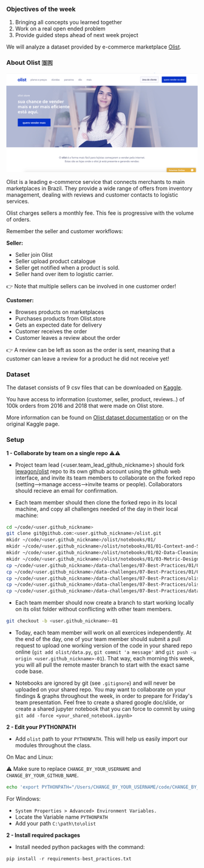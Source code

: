 ### Objectives of the week

1. Bringing all concepts you learned together
1. Work on a real open ended problem
1. Provide guided steps ahead of next week project

We will analyze a dataset provided by e-commerce marketplace [Olist](https://www.olist.com).

### About Olist 🇧🇷

![olist](https://raw.githubusercontent.com/lewagon/data-images/master/best-practices/olist.png)

Olist is a leading e-commerce service that connects merchants to main marketplaces in Brazil. They provide a wide range of offers from inventory management, dealing with reviews and customer contacts to logistic services.

Olist charges sellers a monthly fee. This fee is progressive with the volume of orders.

Remember the seller and customer workflows:

**Seller:**
- Seller join Olist
- Seller upload product catalogue
- Seller get notified when a product is sold.
- Seller hand over item to logistic carrier.

👉 Note that multiple sellers can be involved in one customer order!

**Customer:**
- Browses products on marketplaces
- Purchases products from Olist.store
- Gets an expected date for delivery
- Customer receives the order
- Customer leaves a review about the order

👉 A review can be left as soon as the order is sent, meaning that a customer can leave a review for a product he did not receive yet!

### Dataset

The dataset consists of 9 csv files that can be downloaded on [Kaggle](https://www.kaggle.com/olistbr/brazilian-ecommerce).

You have access to information (customer, seller, product, reviews..) of 100k orders from 2016 and 2018 that were made on Olist store.

More information can be found on [Olist dataset documentation](https://github.com/lewagon/data-challenges/tree/master/07-Best-Practices/data) or on the original Kaggle page.


### Setup

**1 - Collaborate by team on a single repo** ⚠️⚠️

- Project team lead (<user.team_lead_github_nickname>) should fork [lewagon/olist](https://github.com/lewagon/olist) repo to its own github account using the github web interface, and invite its team members to collaborate on the forked repo (setting-->manage access-->invite teams or people). Collaborators should recieve an email for confirmation.

- Each team member should then clone the forked repo in its local machine, and copy all challenges needed of the day in their local machine:

```bash
cd ~/code/<user.github_nickname>
git clone git@github.com:<user.github_nickname>/olist.git
mkidr ~/code/<user.github_nickname>/olist/notebooks/01/
mkidr ~/code/<user.github_nickname>/olist/notebooks/01/01-Context-and-Setup
mkidr ~/code/<user.github_nickname>/olist/notebooks/01/02-Data-Cleaning
mkidr ~/code/<user.github_nickname>/olist/notebooks/01/03-Metric-Design
cp ~/code/<user.github_nickname>/data-challenges/07-Best-Practices/01/02/data_cleaning.ipynb ~/code/<user.github_nickname>/olist/notebooks/01/02-Data-Cleaning.ipynb
cp ~/code/<user.github_nickname>/data-challenges/07-Best-Practices/01/03-Metric-Design.ipynb ~/code/<user.github_nickname>/olist/notebooks/01/03-Metric-Design.ipynb
cp ~/code/<user.github_nickname>/data-challenges/07-Best-Practices/olist/data.py ~/code/<user.github_nickname>/olist/olist/data.py
cp ~/code/<user.github_nickname>/data-challenges/07-Best-Practices/olist/README.md ~/code/<user.github_nickname>/olist/olist/README.md
cp ~/code/<user.github_nickname>/data-challenges/07-Best-Practices/data/README.md ~/code/<user.github_nickname>/olist/data/README.md
```

- Each team member should now create a branch to start working locally on its olist folder without conflicting with other team members.

```bash
git checkout -b <user.github_nickname>-01
```

- Today, each team member will work on all exercices independently. At the end of the day, one of your team member should submit a pull request to upload one working version of the code in your shared repo online (`git add olist/data.py`, `git commit 'a message'` and `git push -u origin <user.github_nickname>-01`).
That way, each morning this week, you will all pull the remote master branch to start with the exact same code base.


- Notebooks are ignored by git (see `.gitignore`) and will never be uploaded on your shared repo. You may want to collaborate on your findings & graphs throughout the week, in order to prepare for Friday's team presentation. Feel free to create a shared google doc/slide, or create a shared jupyter notebook that you can force to commit by using `git add -force <your_shared_notebook.ipynb>`

**2 - Edit your PYTHONPATH**

- Add `olist` path to your `PYTHONPATH`. This will help us easily import our modules throughout the class.

On Mac and Linux:

⚠️ Make sure to replace `CHANGE_BY_YOUR_USERNAME` and `CHANGE_BY_YOUR_GITHUB_NAME`.
```bash
echo 'export PYTHONPATH="/Users/CHANGE_BY_YOUR_USERNAME/code/CHANGE_BY_YOUR_GITHUB_NAME/olist:$PYTHONPATH"' >> ~/.zshrc
```

For Windows:

- `System Properties > Advanced> Environment Variables.`
- Locate the Variable name `PYTHONPATH`
- Add your path `C:\path\to\olist`

**2 - Install required packages**

- Install needed python packages with the command:

```python
pip install -r requirements-best_practices.txt
```
